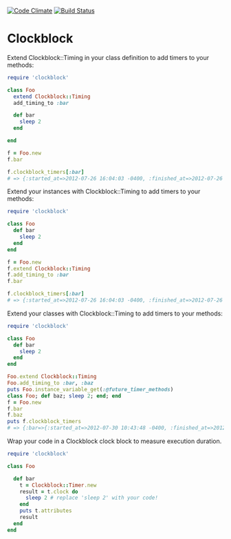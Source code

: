 [![Code Climate](https://codeclimate.com/badge.png)](https://codeclimate.com/github/jackross/clockblock)
[![Build Status](https://secure.travis-ci.org/jackross/clockblock.png)](http://travis-ci.org/jackross/clockblock)


Clockblock
==========

Extend Clockblock::Timing in your class definition to add timers to your methods:

````ruby
require 'clockblock'

class Foo
  extend Clockblock::Timing
  add_timing_to :bar

  def bar
    sleep 2
  end

end

f = Foo.new
f.bar

f.clockblock_timers[:bar]
# => {:started_at=>2012-07-26 16:04:03 -0400, :finished_at=>2012-07-26 16:04:05 -0400, :duration=>2.001059, :stage=>:finished}

````

Extend your instances with Clockblock::Timing to add timers to your methods:

````ruby
require 'clockblock'

class Foo
  def bar
    sleep 2
  end
end

f = Foo.new
f.extend Clockblock::Timing
f.add_timing_to :bar
f.bar

f.clockblock_timers[:bar]
# => {:started_at=>2012-07-26 16:04:03 -0400, :finished_at=>2012-07-26 16:04:05 -0400, :duration=>2.001059, :stage=>:finished}

````

Extend your classes with Clockblock::Timing to add timers to your methods:

````ruby
require 'clockblock'

class Foo
  def bar
    sleep 2
  end
end

Foo.extend Clockblock::Timing
Foo.add_timing_to :bar, :baz
puts Foo.instance_variable_get(:@future_timer_methods)
class Foo; def baz; sleep 2; end; end
f = Foo.new
f.bar
f.baz
puts f.clockblock_timers
# => {:bar=>{:started_at=>2012-07-30 10:43:48 -0400, :finished_at=>2012-07-30 10:43:49 -0400, :duration=>1.0004, :stage=>:finished}, :baz=>{:started_at=>2012-07-30 10:43:49 -0400, :finished_at=>2012-07-30 10:43:50 -0400, :duration=>1.000906, :stage=>:finished}}

````

Wrap your code in a Clockblock clock block to measure execution duration.

````ruby
require 'clockblock'

class Foo

  def bar
    t = Clockblock::Timer.new
    result = t.clock do
      sleep 2 # replace 'sleep 2' with your code!
    end
    puts t.attributes
    result
  end
end

````

